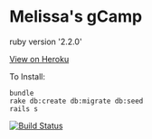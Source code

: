 # Melissa's gCamp
ruby version '2.2.0'

[View on Heroku](http://fathomless-fortress-7983.herokuapp.com)

To Install:

```
bundle
rake db:create db:migrate db:seed
rails s

```
[![Build Status](https://travis-ci.org/melissalouie/gCamp-Melissa-Louie.svg)](https://travis-ci.org/melissalouie/gCamp-Melissa-Louie)

